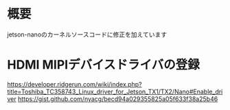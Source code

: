 # 概要
jetson-nanoのカーネルソースコードに修正を加えています

# HDMI MIPIデバイスドライバの登録
https://developer.ridgerun.com/wiki/index.php?title=Toshiba_TC358743_Linux_driver_for_Jetson_TX1/TX2/Nano#Enable_driver
https://gist.github.com/nyacg/becd94a029355825a05f633f38a25b46


